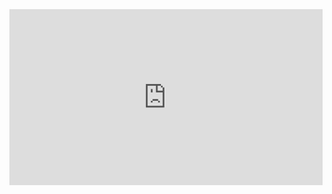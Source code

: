 <iframe width="560" height="315" src="https://www.youtube.com/embed/qjyzQhbCP0g" title="YouTube video player" frameborder="0" allow="accelerometer; autoplay; clipboard-write; encrypted-media; gyroscope; picture-in-picture" allowfullscreen></iframe>